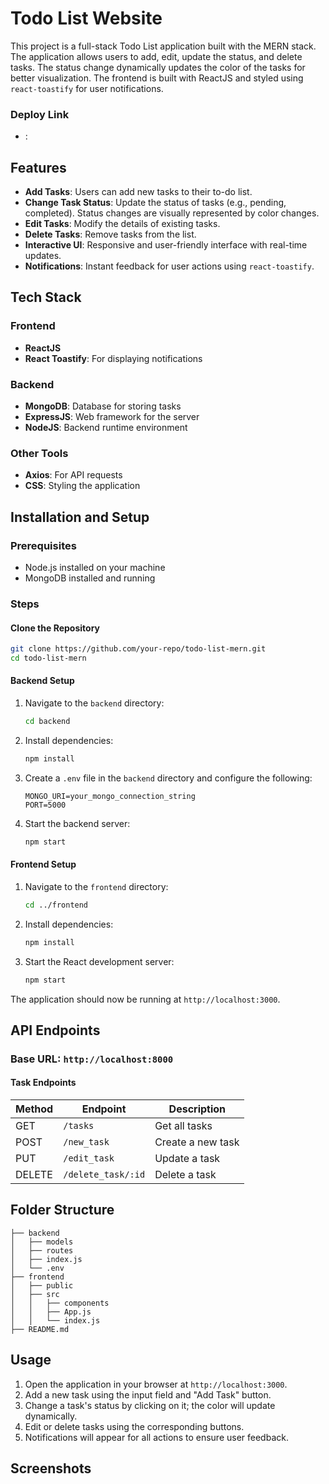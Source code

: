 # Todo List Website

This project is a full-stack Todo List application built with the MERN stack. The application allows users to add, edit, update the status, and delete tasks. The status change dynamically updates the color of the tasks for better visualization. The frontend is built with ReactJS and styled using `react-toastify` for user notifications.

### Deploy Link
- : 

## Features

- **Add Tasks**: Users can add new tasks to their to-do list.
- **Change Task Status**: Update the status of tasks (e.g., pending, completed). Status changes are visually represented by color changes.
- **Edit Tasks**: Modify the details of existing tasks.
- **Delete Tasks**: Remove tasks from the list.
- **Interactive UI**: Responsive and user-friendly interface with real-time updates.
- **Notifications**: Instant feedback for user actions using `react-toastify`.

## Tech Stack

### Frontend
- **ReactJS**
- **React Toastify**: For displaying notifications

### Backend
- **MongoDB**: Database for storing tasks
- **ExpressJS**: Web framework for the server
- **NodeJS**: Backend runtime environment

### Other Tools
- **Axios**: For API requests
- **CSS**: Styling the application

## Installation and Setup

### Prerequisites
- Node.js installed on your machine
- MongoDB installed and running

### Steps

#### Clone the Repository
```bash
git clone https://github.com/your-repo/todo-list-mern.git
cd todo-list-mern
```

#### Backend Setup
1. Navigate to the `backend` directory:
   ```bash
   cd backend
   ```
2. Install dependencies:
   ```bash
   npm install
   ```
3. Create a `.env` file in the `backend` directory and configure the following:
   ```env
   MONGO_URI=your_mongo_connection_string
   PORT=5000
   ```
4. Start the backend server:
   ```bash
   npm start
   ```

#### Frontend Setup
1. Navigate to the `frontend` directory:
   ```bash
   cd ../frontend
   ```
2. Install dependencies:
   ```bash
   npm install
   ```
3. Start the React development server:
   ```bash
   npm start
   ```

The application should now be running at `http://localhost:3000`.

## API Endpoints

### Base URL: `http://localhost:8000`

#### Task Endpoints

| Method | Endpoint          | Description          |
|--------|-------------------|----------------------|
| GET    | `/tasks`          | Get all tasks        |
| POST   | `/new_task`          | Create a new task    |
| PUT    | `/edit_task`          | Update a task        |
| DELETE | `/delete_task/:id`      | Delete a task        |

## Folder Structure

```
├── backend
│   ├── models
│   ├── routes
│   ├── index.js
│   └── .env
├── frontend
│   ├── public
│   ├── src
│   │   ├── components
│   │   ├── App.js
│   │   └── index.js
├── README.md
```

## Usage

1. Open the application in your browser at `http://localhost:3000`.
2. Add a new task using the input field and "Add Task" button.
3. Change a task's status by clicking on it; the color will update dynamically.
4. Edit or delete tasks using the corresponding buttons.
5. Notifications will appear for all actions to ensure user feedback.

## Screenshots